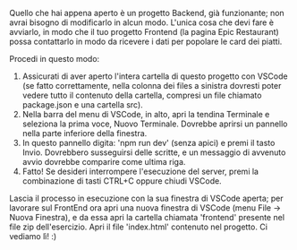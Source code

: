 Quello che hai appena aperto è un progetto Backend, già funzionante; non avrai bisogno di modificarlo in alcun modo.
L'unica cosa che devi fare è avviarlo, in modo che il tuo progetto Frontend (la pagina Epic Restaurant) possa contattarlo
in modo da ricevere i dati per popolare le card dei piatti.

Procedi in questo modo:

1. Assicurati di aver aperto l'intera cartella di questo progetto con VSCode (se fatto correttamente, nella colonna dei files
   a sinistra dovresti poter vedere tutto il contenuto della cartella, compresi un file chiamato package.json e una cartella src).
2. Nella barra del menu di VSCode, in alto, apri la tendina Terminale e seleziona la prima voce, Nuovo Terminale.
   Dovrebbe aprirsi un pannello nella parte inferiore della finestra.
3. In questo pannello digita: 'npm run dev' (senza apici) e premi il tasto Invio.
   Dovrebbero susseguirsi delle scritte, e un messaggio di avvenuto avvio dovrebbe comparire come ultima riga.
4. Fatto! Se desideri interrompere l'esecuzione del server, premi la combinazione di tasti CTRL+C oppure chiudi VSCode.

Lascia il processo in esecuzione con la sua finestra di VSCode aperta; per lavorare sul FrontEnd ora apri una nuova finestra
di VSCode (menu File -> Nuova Finestra), e da essa apri la cartella chiamata 'frontend' presente nel file zip dell'esercizio.
Apri il file 'index.html' contenuto nel progetto. Ci vediamo lì! :)
